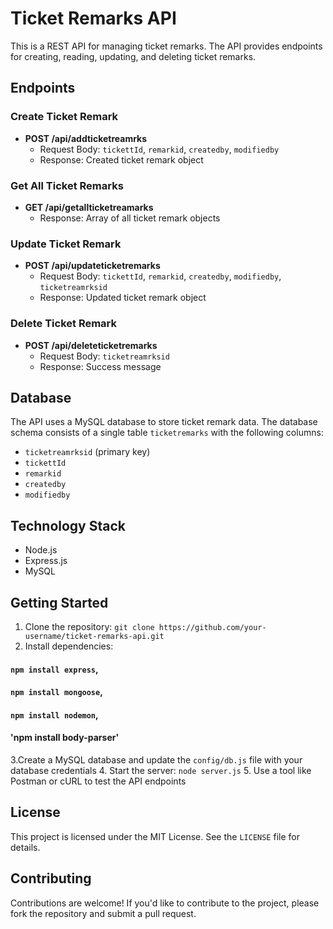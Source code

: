**Ticket Remarks API**
=====================

This is a REST API for managing ticket remarks. The API provides endpoints for creating, reading, updating, and deleting ticket remarks.

**Endpoints**
------------

### Create Ticket Remark

* **POST /api/addticketreamrks**
	+ Request Body: `tickettId`, `remarkid`, `createdby`, `modifiedby`
	+ Response: Created ticket remark object

### Get All Ticket Remarks

* **GET /api/getallticketreamarks**
	+ Response: Array of all ticket remark objects

### Update Ticket Remark

* **POST /api/updateticketremarks**
	+ Request Body: `tickettId`, `remarkid`, `createdby`, `modifiedby`, `ticketreamrksid`
	+ Response: Updated ticket remark object

### Delete Ticket Remark

* **POST /api/deleteticketremarks**
	+ Request Body: `ticketreamrksid`
	+ Response: Success message

**Database**
------------

The API uses a MySQL database to store ticket remark data. The database schema consists of a single table `ticketremarks` with the following columns:

* `ticketreamrksid` (primary key)
* `tickettId`
* `remarkid`
* `createdby`
* `modifiedby`

**Technology Stack**
--------------------

* Node.js
* Express.js
* MySQL

**Getting Started**
-------------------

1. Clone the repository: `git clone https://github.com/your-username/ticket-remarks-api.git`
2. Install dependencies:
#### `npm install express`,
#### `npm install mongoose`,
#### `npm install nodemon`,
#### 'npm install body-parser'
3.Create a MySQL database and update the `config/db.js` file with your database credentials
4. Start the server: `node server.js`
5. Use a tool like Postman or cURL to test the API endpoints

**License**
---------

This project is licensed under the MIT License. See the `LICENSE` file for details.

**Contributing**
------------

Contributions are welcome! If you'd like to contribute to the project, please fork the repository and submit a pull request.
